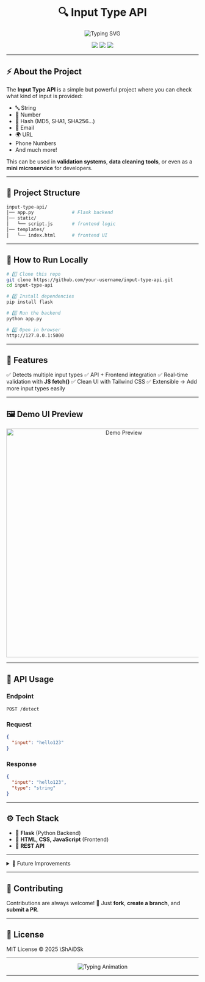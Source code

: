 
<h1 align="center">
  🔍 Input Type API
</h1>

<p align="center">
  <img src="https://readme-typing-svg.herokuapp.com?font=Fira+Code&weight=500&size=24&duration=4000&pause=1000&color=3AA6FF&center=true&vCenter=true&random=false&width=600&lines=Detect+any+input+type+%F0%9F%94%8D;String+%7C+Number+%7C+Hash+%7C+Email+%7C+More!;Fast+%7C+Simple+%7C+Scalable+API+%E2%9A%A1" alt="Typing SVG" />
</p>

<p align="center">
  <img src="https://img.shields.io/badge/Flask-API-blue?style=for-the-badge&logo=flask&logoColor=white" />
  <img src="https://img.shields.io/badge/Frontend-HTML%2FJS-orange?style=for-the-badge&logo=javascript&logoColor=white" />
  <img src="https://img.shields.io/badge/Status-Active-success?style=for-the-badge" />
</p>

---

## ⚡ About the Project
The **Input Type API** is a simple but powerful project where you can check what kind of input is provided:
- 🔤 String
- 🔢 Number
- 🔑 Hash (MD5, SHA1, SHA256…)
- 📧 Email
- 🌍 URL
- Phone Numbers
- And much more!

This can be used in **validation systems**, **data cleaning tools**, or even as a **mini microservice** for developers.

---

## 📂 Project Structure

```bash
input-type-api/
│── app.py              # Flask backend
│── static/
│   └── script.js       # frontend logic
│── templates/
│   └── index.html      # frontend UI
````

---

## 🚀 How to Run Locally

```bash
# 1️⃣ Clone this repo
git clone https://github.com/your-username/input-type-api.git
cd input-type-api

# 2️⃣ Install dependencies
pip install flask

# 3️⃣ Run the backend
python app.py

# 4️⃣ Open in browser
http://127.0.0.1:5000
```

---

## 🎯 Features

✅ Detects multiple input types
✅ API + Frontend integration
✅ Real-time validation with **JS fetch()**
✅ Clean UI with Tailwind CSS
✅ Extensible → Add more input types easily

---

## 🖼️ Demo UI Preview

<p align="center">
  <img src="https://media.giphy.com/media/ZVik7pBtu9dNS/giphy.gif" width="600" alt="Demo Preview"/>
</p>

---

## 📡 API Usage

### Endpoint

```
POST /detect
```

### Request

```json
{
  "input": "hello123"
}
```

### Response

```json
{
  "input": "hello123",
  "type": "string"
}
```

---

## ⚙️ Tech Stack

* 🐍 **Flask** (Python Backend)
* 🎨 **HTML, CSS, JavaScript** (Frontend)
* 🚀 **REST API**

---

<details>
  <summary>📌 Future Improvements</summary>

* 🔮 Add AI-powered detection
* 📱 Deploy with Docker
* ☁️ Host on Render / Vercel
* 🔒 Add rate limiting + auth

</details>

---

## 🤝 Contributing

Contributions are always welcome! 🎉
Just **fork**, **create a branch**, and **submit a PR**.

---

## 📜 License

MIT License © 2025 \ShAiDSk

---

<p align="center">
  <img src="https://readme-typing-svg.herokuapp.com?font=Fira+Code&size=22&duration=4000&pause=1000&color=FF5733&center=true&vCenter=true&random=false&width=600&lines=Made+with+❤️+by+itz.shaidsk;Keep+Building+Keep+Learning!+🚀" alt="Typing Animation" />
</p>

---

